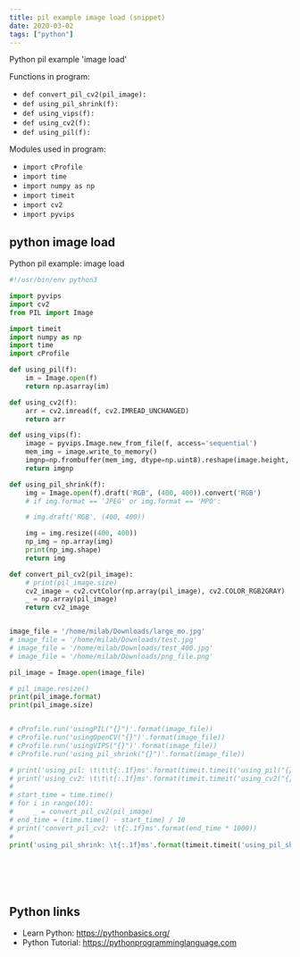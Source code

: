 ```yaml
---
title: pil example image load (snippet)
date: 2020-03-02
tags: ["python"]
---
```

Python pil example 'image load'

Functions in program: 
* `def convert_pil_cv2(pil_image):`
* `def using_pil_shrink(f):`
* `def using_vips(f):`
* `def using_cv2(f):`
* `def using_pil(f):`

Modules used in program: 
* `import cProfile`
* `import time`
* `import numpy as np`
* `import timeit`
* `import cv2`
* `import pyvips`

## python image load

Python pil example: image load

```python
#!/usr/bin/env python3

import pyvips
import cv2
from PIL import Image

import timeit
import numpy as np
import time
import cProfile

def using_pil(f):
    im = Image.open(f)
    return np.asarray(im)

def using_cv2(f):
    arr = cv2.imread(f, cv2.IMREAD_UNCHANGED)
    return arr

def using_vips(f):
    image = pyvips.Image.new_from_file(f, access='sequential')
    mem_img = image.write_to_memory()
    imgnp=np.frombuffer(mem_img, dtype=np.uint8).reshape(image.height, image.width, 3)
    return imgnp

def using_pil_shrink(f):
    img = Image.open(f).draft('RGB', (400, 400)).convert('RGB')
    # if img.format == 'JPEG' or img.format == 'MPO':

    # img.draft('RGB', (400, 400))

    img = img.resize((400, 400))
    np_img = np.array(img)
    print(np_img.shape)
    return img

def convert_pil_cv2(pil_image):
    # print(pil_image.size)
    cv2_image = cv2.cvtColor(np.array(pil_image), cv2.COLOR_RGB2GRAY)
    _ = np.array(pil_image)
    return cv2_image


image_file = '/home/milab/Downloads/large_mo.jpg'
# image_file = '/home/milab/Downloads/test.jpg'
# image_file = '/home/milab/Downloads/test_400.jpg'
# image_file = '/home/milab/Downloads/png_file.png'

pil_image = Image.open(image_file)

# pil_image.resize()
print(pil_image.format)
print(pil_image.size)


# cProfile.run('usingPIL("{}")'.format(image_file))
# cProfile.run('usingOpenCV("{}")'.format(image_file))
# cProfile.run('usingVIPS("{}")'.format(image_file))
# cProfile.run('using_pil_shrink("{}")'.format(image_file))

# print('using_pil: \t\t\t{:.1f}ms'.format(timeit.timeit('using_pil("{}")'.format(image_file), number=10, setup="from __main__ import using_pil")/10 * 1000))
# print('using_cv2: \t\t\t{:.1f}ms'.format(timeit.timeit('using_cv2("{}")'.format(image_file), number=10, setup="from __main__ import using_cv2")/10 * 1000))
#
# start_time = time.time()
# for i in range(10):
#     _ = convert_pil_cv2(pil_image)
# end_time = (time.time() - start_time) / 10
# print('convert_pil_cv2: \t{:.1f}ms'.format(end_time * 1000))
#
print('using_pil_shrink: \t{:.1f}ms'.format(timeit.timeit('using_pil_shrink("{}")'.format(image_file), number=10, setup="from __main__ import using_pil_shrink")/10 * 1000))







```

## Python links

- Learn Python: https://pythonbasics.org/
- Python Tutorial: https://pythonprogramminglanguage.com
